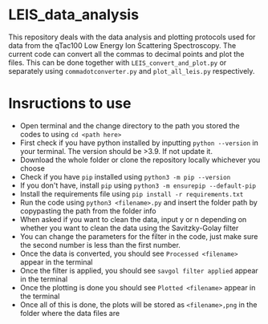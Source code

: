 # LEIS_data_analysis
This repository deals with the data analysis and plotting protocols used for data from the qTac100 Low Energy Ion Scattering Spectroscopy. The current code can convert all the commas to decimal points and plot the files. This can be done together with ```LEIS_convert_and_plot.py``` or separately using ```commadotconverter.py``` and ```plot_all_leis.py``` respectively. 

# Insructions to use
* Open terminal and the change directory to the path you stored the codes to using ```cd <path here>```
* First check if you have python installed by inputting ```python --version``` in your terminal. The version should be >3.9. If not update it.
* Download the whole folder or clone the repository locally whichever you choose
* Check if you have ```pip``` installed using ```python3 -m pip --version```
* If you don't have, install ```pip``` using ```python3 -m ensurepip --default-pip```
* Install the requirements file using ```pip install -r requirements.txt```
* Run the code using ```python3 <filename>.py``` and insert the folder path by copypasting the path from the folder info
* When asked if you want to clean the data, input y or n depending on whether you want to clean the data using the Savitzky-Golay filter
* You can change the parameters for the filter in the code, just make sure the second number is less than the first number.
* Once the data is converted, you should see ```Processed <filename>``` appear in the terminal
* Once the filter is applied, you should see ```savgol filter applied``` appear in the terminal
* Once the plotting is done you should see ```Plotted <filename>``` appear in the terminal
* Once all of this is done, the plots will be stored as ```<filename>,png``` in the folder where the data files are

